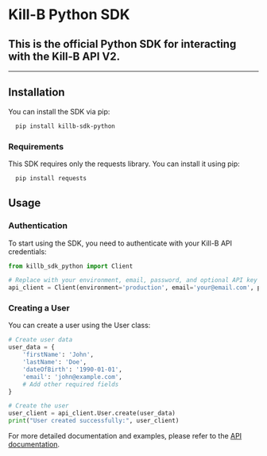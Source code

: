 # Kill-B Python SDK

## This is the official Python SDK for interacting with the Kill-B API V2.

--------

## Installation

You can install the SDK via pip:

```bash
  pip install killb-sdk-python
```

### Requirements

This SDK requires only the requests library. You can install it using pip:

```bash
  pip install requests
```

## Usage

### Authentication

To start using the SDK, you need to authenticate with your Kill-B API credentials:

```python
from killb_sdk_python import Client

# Replace with your environment, email, password, and optional API key
api_client = Client(environment='production', email='your@email.com', password='your_password', api_key='your_api_key')
```

### Creating a User

You can create a user using the User class:

```python
# Create user data
user_data = {
    'firstName': 'John',
    'lastName': 'Doe',
    'dateOfBirth': '1990-01-01',
    'email': 'john@example.com',
    # Add other required fields
}

# Create the user
user_client = api_client.User.create(user_data)
print("User created successfully:", user_client)
```

For more detailed documentation and examples, please refer to the [API documentation](https://killbapi.stoplight.io/docs/killb-v2/365bbddbae725-api-version-2-0-new-features-overview).
